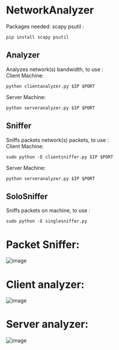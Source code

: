 # NetworkAnalyzer

Packages needed: scapy psutil :
```
pip install scapy psutil
```

## Analyzer ##

Analyzes network(s) bandwidth, to use :
<br/>
Client Machine:
```
python clientanalyzer.py $IP $PORT
```

Server Machine:
```
python serveranalyzer.py $IP $PORT
```

## Sniffer ##

Sniffs packets network(s) packets, to use :
<br/>
Client Machine:
```
sudo python -E clientsniffer.py $IP $PORT
```

Server Machine:
```
python serveranalyzer.py $IP $PORT
```

## SoloSniffer ##

Sniffs packets on machine, to use :
```
sudo python -E singlesniffer.py
```



# Packet Sniffer:
![image](https://user-images.githubusercontent.com/98561646/235476814-99eff0f5-0ba9-495c-8742-46f5e98ef930.png)

# Client analyzer:
![image](https://user-images.githubusercontent.com/98561646/235477182-9b15c681-2e17-463c-84c0-99e7d2a28c3d.png)

# Server analyzer:
![image](https://user-images.githubusercontent.com/98561646/235477503-41d6711c-eb12-4393-8437-3eb5f46c9e53.png)

